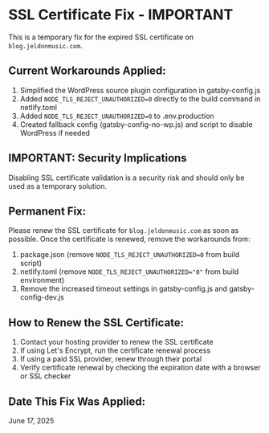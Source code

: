 # SSL Certificate Fix - IMPORTANT

This is a temporary fix for the expired SSL certificate on `blog.jeldonmusic.com`.

## Current Workarounds Applied:
1. Simplified the WordPress source plugin configuration in gatsby-config.js
2. Added `NODE_TLS_REJECT_UNAUTHORIZED=0` directly to the build command in netlify.toml
3. Added `NODE_TLS_REJECT_UNAUTHORIZED=0` to .env.production
4. Created fallback config (gatsby-config-no-wp.js) and script to disable WordPress if needed

## IMPORTANT: Security Implications
Disabling SSL certificate validation is a security risk and should only be used as a temporary solution.

## Permanent Fix:
Please renew the SSL certificate for `blog.jeldonmusic.com` as soon as possible. Once the certificate is renewed, remove the workarounds from:
1. package.json (remove `NODE_TLS_REJECT_UNAUTHORIZED=0` from build script)
2. netlify.toml (remove `NODE_TLS_REJECT_UNAUTHORIZED="0"` from build environment)
3. Remove the increased timeout settings in gatsby-config.js and gatsby-config-dev.js

## How to Renew the SSL Certificate:
1. Contact your hosting provider to renew the SSL certificate
2. If using Let's Encrypt, run the certificate renewal process
3. If using a paid SSL provider, renew through their portal
4. Verify certificate renewal by checking the expiration date with a browser or SSL checker

## Date This Fix Was Applied:
June 17, 2025
